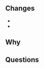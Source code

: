 ## Changes

-
-

<!-- relevant screenshot here -->

## Why

<!-- who requested change, where? Is there a ticket URL or number for it? -->

## Questions

<!-- prompts for feedback from reviewers -->

